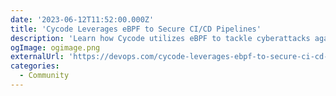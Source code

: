 ```yaml
---
date: '2023-06-12T11:52:00.000Z'
title: 'Cycode Leverages eBPF to Secure CI/CD Pipelines'
description: 'Learn how Cycode utilizes eBPF to tackle cyberattacks against CI/CD Pipelines'
ogImage: ogimage.png
externalUrl: 'https://devops.com/cycode-leverages-ebpf-to-secure-ci-cd-pipelines/'
categories:
  - Community
---
```

